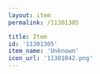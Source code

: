```yaml
---
layout: item
permalink: /11301305

title: Item
id: '11301305'
item_name: 'Unknown'
icon_url: '11301042.png'
---
```

